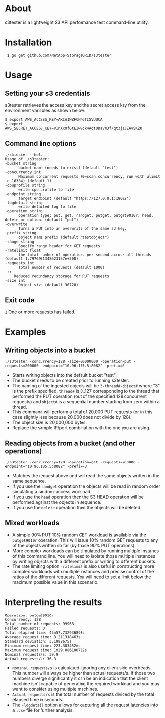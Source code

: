 # About

s3tester is a lightweight S3 API performance test command-line utility.

# Installation

     $ go get github.com/NetApp-StorageGRID/s3tester

# Usage

## Setting your s3 credentials

s3tester retrieves the access key and the secret access key from the environment variables as shown below:

    $ export AWS_ACCESS_KEY=AKIAINZFCN46TISVUUCA
    $ export AWS_SECRET_ACCESS_KEY=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

## Command line options
    ./s3tester --help
    Usage of ./s3tester:
    -bucket string
          bucket name (needs to exist) (default "test")
    -concurrency int
          Maximum concurrent requests (0=scan concurrency, run with ulimit -n 16384) (default 1)
    -cpuprofile string
          write cpu profile to file
    -endpoint string
          target endpoint (default "https://127.0.0.1:18082")
    -logdetail string
          write detailed log to file
    -operation string
          operation type: put, get, randget, putget, putget9010r, head, delete or options (default "put")
    -overwrite
          Turns a PUT into an overwrite of the same s3 key.
    -prefix string
          object name prefix (default "testobject")
    -range string
          Specify range header for GET requests
    -ratelimit float
          the total number of operations per second across all threads (default 1.7976931348623157e+308)
    -requests int
          Total number of requests (default 1000)
    -rr
        Reduced redundancy storage for PUT requests
    -size int
          Object size (default 30720)

## Exit code
`1` One or more requests has failed.

# Examples

## Writing objects into a bucket

    ./s3tester -concurrency=128 -size=20000000 -operation=put -requests=200000 -endpoint="10.96.105.5:8082" -prefix=3

- Starts writing objects into the default bucket "test".
- The bucket needs to be created prior to running s3tester.
- The naming of the ingested objects will be `3-thread#-object#` where "3" is the prefix specified, `thread#` is 0..127 corresponding to the thread that performed the PUT operation (out of the specified 128 concurrent requests) and `object#` is a sequential number starting from zero within a thread.
- This command will perform a total of 20,000 PUT requests (or in this case slightly less because 20,000 does not divide by 128).
- The object size is 20,000,000 bytes.
- Replace the sample IP/port combination with the one you are using.

## Reading objects from a bucket (and other operations)
    ./s3tester -concurrency=128 -operation=get -requests=200000 -endpoint="10.96.105.5:8082" -prefix=3

- Matches the request above and will read the same objects written in the same sequence.
- If you use the `randget` operation the objects will be read in random order simulating a random-access workload.
- If you use the `head` operation then the S3 HEAD operation will be performed against the objects in sequence.
- If you use the `delete` operation then the objects will be deleted.

## Mixed workloads
- A simple 90% PUT 10% random GET workload is available via the `putget9010r` operation.  This will issue 10% random GET requests to any of the objects written so far (by those 90% PUT operations).
- More complex workloads can be simulated by running multiple instanes of this command line.  You will need to isolate those multiple instances by writing objects with a different prefix or writing to different buckets.
- The rate limiting option `-ratelimit` is also useful in constructing more complex workloads with multiple instances and precise control of the ratios of the different requests.  You will need to set a limit below the maximum possible value in this sccenario.

# Interpreting the results
    Operation: putget9010r
    Concurrency: 128
    Total number of requests: 99968
    Failed requests: 0
    Total elapsed time: 45m57.732936898s
    Average request time: 3.211318463s
    Standard deviation: 3.1998675s
    Minimum request time: 223.383452ms
    Maximum request time: 1m29.086180712s
    Nominal requests/s: 39.9
    Actual requests/s: 36.3

- `Nominal requests/s` is calculated ignoring any client side overheads.  This number will always be higher than actual requests/s.  If those two numbers diverge significantly it can be an indication that the client machine isn't capable of generating the required workload and you may want to consider using multiple machines.
- `Actual requests/s` is the total number of requests divided by the total elapsed time in seconds.
- The `-logdetail` option allows for capturing all the request latencies into a `.csv` file for further analysis.